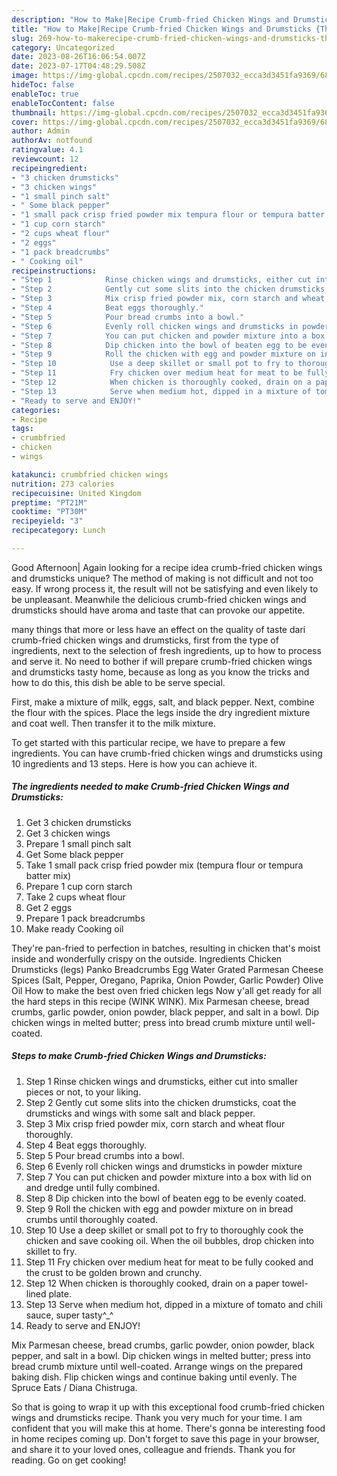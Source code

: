 ```yaml
---
description: "How to Make|Recipe Crumb-fried Chicken Wings and Drumsticks {That is Simple"
title: "How to Make|Recipe Crumb-fried Chicken Wings and Drumsticks {That is Simple"
slug: 269-how-to-makerecipe-crumb-fried-chicken-wings-and-drumsticks-that-is-simple
category: Uncategorized
date: 2023-08-26T16:06:54.007Z
date: 2023-07-17T04:48:29.508Z
image: https://img-global.cpcdn.com/recipes/2507032_ecca3d3451fa9369/680x482cq70/crumb-fried-chicken-wings-and-drumsticks-recipe-main-photo.jpg
hideToc: false
enableToc: true
enableTocContent: false
thumbnail: https://img-global.cpcdn.com/recipes/2507032_ecca3d3451fa9369/680x482cq70/crumb-fried-chicken-wings-and-drumsticks-recipe-main-photo.jpg
cover: https://img-global.cpcdn.com/recipes/2507032_ecca3d3451fa9369/680x482cq70/crumb-fried-chicken-wings-and-drumsticks-recipe-main-photo.jpg
author: Admin
authorAv: notfound
ratingvalue: 4.1
reviewcount: 12
recipeingredient:
- "3 chicken drumsticks"
- "3 chicken wings"
- "1 small pinch salt"
- " Some black pepper"
- "1 small pack crisp fried powder mix tempura flour or tempura batter mix"
- "1 cup corn starch"
- "2 cups wheat flour"
- "2 eggs"
- "1 pack breadcrumbs"
- " Cooking oil"
recipeinstructions:
- "Step 1            Rinse chicken wings and drumsticks, either cut into smaller pieces or not, to your liking."
- "Step 2            Gently cut some slits into the chicken drumsticks, coat the drumsticks and wings with some salt and black pepper."
- "Step 3            Mix crisp fried powder mix, corn starch and wheat flour thoroughly."
- "Step 4            Beat eggs thoroughly."
- "Step 5            Pour bread crumbs into a bowl."
- "Step 6            Evenly roll chicken wings and drumsticks in powder mixture"
- "Step 7            You can put chicken and powder mixture into a box with lid on and dredge until fully combined."
- "Step 8            Dip chicken into the bowl of beaten egg to be evenly coated."
- "Step 9            Roll the chicken with egg and powder mixture on in bread crumbs until thoroughly coated."
- "Step 10            Use a deep skillet or small pot to fry to thoroughly cook the chicken and save cooking oil. When the oil bubbles, drop  chicken into skillet to fry."
- "Step 11            Fry chicken over medium heat for meat to be fully cooked and the crust to be golden brown and crunchy."
- "Step 12            When chicken is thoroughly cooked, drain on a paper towel-lined plate."
- "Step 13            Serve when medium hot, dipped in a mixture of tomato and chili sauce, super tasty^_^"
- "Ready to serve and ENJOY!"
categories:
- Recipe
tags:
- crumbfried
- chicken
- wings

katakunci: crumbfried chicken wings 
nutrition: 273 calories
recipecuisine: United Kingdom
preptime: "PT21M"
cooktime: "PT30M"
recipeyield: "3"
recipecategory: Lunch

---
```



Good Afternoon| Again looking for a recipe idea crumb-fried chicken wings and drumsticks unique? The method of making is not difficult and not too easy. If wrong process it, the result will not be satisfying and even likely to be unpleasant. Meanwhile the delicious crumb-fried chicken wings and drumsticks should have aroma and taste that can provoke our appetite.






many things that more or less have an effect on the quality of taste dari crumb-fried chicken wings and drumsticks, first from the type of ingredients, next to the selection of fresh ingredients, up to how to process and serve it. No need to bother if will prepare crumb-fried chicken wings and drumsticks tasty home, because as long as you know the tricks and how to do this, this dish be able to be serve special.


First, make a mixture of milk, eggs, salt, and black pepper. Next, combine the flour with the spices. Place the legs inside the dry ingredient mixture and coat well. Then transfer it to the milk mixture.


To get started with this particular recipe, we have to prepare a few ingredients. You can have crumb-fried chicken wings and drumsticks using 10 ingredients and 13 steps. Here is how you can achieve it.

<!--inarticleads1-->

##### The ingredients needed to make Crumb-fried Chicken Wings and Drumsticks:

1. Get 3 chicken drumsticks
1. Get 3 chicken wings
1. Prepare 1 small pinch salt
1. Get  Some black pepper
1. Take 1 small pack crisp fried powder mix (tempura flour or tempura batter mix)
1. Prepare 1 cup corn starch
1. Take 2 cups wheat flour
1. Get 2 eggs
1. Prepare 1 pack breadcrumbs
1. Make ready  Cooking oil


They&#39;re pan-fried to perfection in batches, resulting in chicken that&#39;s moist inside and wonderfully crispy on the outside. Ingredients Chicken Drumsticks (legs) Panko Breadcrumbs Egg Water Grated Parmesan Cheese Spices (Salt, Pepper, Oregano, Paprika, Onion Powder, Garlic Powder) Olive Oil How to make the best oven fried chicken legs Now y&#39;all get ready for all the hard steps in this recipe (WINK WINK). Mix Parmesan cheese, bread crumbs, garlic powder, onion powder, black pepper, and salt in a bowl. Dip chicken wings in melted butter; press into bread crumb mixture until well-coated. 

<!--inarticleads2-->

##### Steps to make Crumb-fried Chicken Wings and Drumsticks:

1. Step 1            Rinse chicken wings and drumsticks, either cut into smaller pieces or not, to your liking.
1. Step 2            Gently cut some slits into the chicken drumsticks, coat the drumsticks and wings with some salt and black pepper.
1. Step 3            Mix crisp fried powder mix, corn starch and wheat flour thoroughly.
1. Step 4            Beat eggs thoroughly.
1. Step 5            Pour bread crumbs into a bowl.
1. Step 6            Evenly roll chicken wings and drumsticks in powder mixture
1. Step 7            You can put chicken and powder mixture into a box with lid on and dredge until fully combined.
1. Step 8            Dip chicken into the bowl of beaten egg to be evenly coated.
1. Step 9            Roll the chicken with egg and powder mixture on in bread crumbs until thoroughly coated.
1. Step 10            Use a deep skillet or small pot to fry to thoroughly cook the chicken and save cooking oil. When the oil bubbles, drop  chicken into skillet to fry.
1. Step 11            Fry chicken over medium heat for meat to be fully cooked and the crust to be golden brown and crunchy.
1. Step 12            When chicken is thoroughly cooked, drain on a paper towel-lined plate.
1. Step 13            Serve when medium hot, dipped in a mixture of tomato and chili sauce, super tasty^_^
1. Ready to serve and ENJOY!

Mix Parmesan cheese, bread crumbs, garlic powder, onion powder, black pepper, and salt in a bowl. Dip chicken wings in melted butter; press into bread crumb mixture until well-coated. Arrange wings on the prepared baking dish. Flip chicken wings and continue baking until evenly. The Spruce Eats / Diana Chistruga. 

So that is going to wrap it up with this exceptional food crumb-fried chicken wings and drumsticks recipe. Thank you very much for your time. I am confident that you will make this at home. There's gonna be interesting food in home recipes coming up. Don't forget to save this page in your browser, and share it to your loved ones, colleague and friends. Thank you for reading. Go on get cooking!
